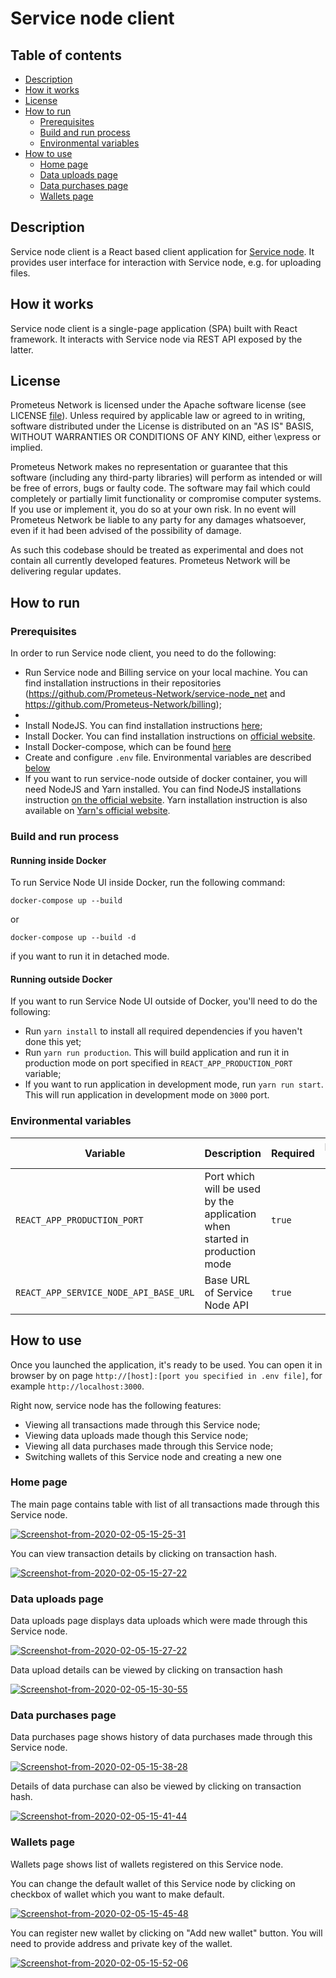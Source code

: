 # Service node client

## Table of contents
- [Description](#description)
- [How it works](#how-it-works)
- [License](#license)
- [How to run](#how-to-run)
    - [Prerequisites](#prerequisites)
    - [Build and run process](#build-and-run-process)
    - [Environmental variables](#environmental-variables)
- [How to use](#how-to-use)
    - [Home page](#home-page)
    - [Data uploads page](#data-uploads-page)
    - [Data purchases page](#data-purchases-page)
    - [Wallets page](#wallets-page)
    
## Description

Service node client is a React based client application for [Service node](https://github.com/Prometeus-Network/service-node_net). It provides user interface for interaction with Service node, e.g. for uploading files. 

## How it works

Service node client is a single-page application (SPA) built with React framework. It interacts with Service node via REST API exposed by the latter.

## License

Prometeus Network is licensed under the Apache software license (see LICENSE [file](https://github.com/Prometeus-Network/prometeus/blob/master/LICENSE)). Unless required by applicable law or agreed to in writing, software distributed under the License is distributed on an "AS IS" BASIS, WITHOUT WARRANTIES OR CONDITIONS OF ANY KIND, either \express or implied.

Prometeus Network makes no representation or guarantee that this software (including any third-party libraries) will perform as intended or will be free of errors, bugs or faulty code. The software may fail which could completely or partially limit functionality or compromise computer systems. If you use or implement it, you do so at your own risk. In no event will Prometeus Network be liable to any party for any damages whatsoever, even if it had been advised of the possibility of damage.

As such this codebase should be treated as experimental and does not contain all currently developed features. Prometeus Network will be delivering regular updates.

## How to run

### Prerequisites

In order to run Service node client, you need to do the following:

- Run Service node and Billing service on your local machine. You can find installation instructions in their repositories (https://github.com/Prometeus-Network/service-node_net and https://github.com/Prometeus-Network/billing);
- 
- Install NodeJS. You can find installation instructions [here](https://nodejs.org/en/download/);
- Install Docker. You can find installation instructions on 
[official website](https://docs.docker.com/install/).
- Install Docker-compose, which can be found 
[here](https://docs.docker.com/compose/install/)
- Create and configure `.env` file. Environmental variables are described [below](#environmental-variables)
- If you want to run service-node outside of docker container, 
you will need NodeJS and Yarn installed. 
You can find NodeJS installations 
instruction [on the official website](https://nodejs.org/en/download/).
Yarn installation instruction is also available on
[Yarn's official website](https://legacy.yarnpkg.com/en/docs/install/#debian-stable).

### Build and run process

#### Running inside Docker

To run Service Node UI inside Docker, run the following command:

```
docker-compose up --build
```

or 

```
docker-compose up --build -d
```

if you want to run it in detached mode. 

#### Running outside Docker

If you want to run Service Node UI outside of Docker, you'll need to do the following:
- Run `yarn install` to install all required dependencies if you haven't done this yet;
- Run `yarn run production`. This will build application and run it in production mode on port specified in `REACT_APP_PRODUCTION_PORT` variable;
- If you want to run application in development mode, run `yarn run start`. This will run application in development mode on `3000` port.

### Environmental variables

|               Variable                |                                 Description                                |   Required | Default value |
|---------------------------------------|----------------------------------------------------------------------------|------------|---------------|
| `REACT_APP_PRODUCTION_PORT`           | Port which will be used by the application when started in production mode | `true`     |               |
| `REACT_APP_SERVICE_NODE_API_BASE_URL` | Base URL of Service Node API                                               | `true`     |               |

## How to use

Once you launched the application, it's ready to be used. You can open it in browser by on page `http://[host]:[port you specified in .env file]`, for example `http://localhost:3000`.

Right now, service node has the following features:

- Viewing all transactions made through this Service node;
- Viewing data uploads made though this Service node;
- Viewing all data purchases made through this Service node;
- Switching wallets of this Service node and creating a new one

### Home page

The main page contains table with list of all transactions made through this Service node.

<a href="https://ibb.co/T00MWSV" target='_blank'><img src="https://i.ibb.co/B662nxX/Screenshot-from-2020-02-05-15-25-31.png" alt="Screenshot-from-2020-02-05-15-25-31" border="0"></a>

You can view transaction details by clicking on transaction hash.

<a href="https://ibb.co/VLcBvkr" target='_blank'><img src="https://i.ibb.co/FhL7BdN/Screenshot-from-2020-02-05-15-27-22.png" alt="Screenshot-from-2020-02-05-15-27-22" border="0"></a>

### Data uploads page

Data uploads page displays data uploads which were made through this Service node.

<a href="https://ibb.co/VLcBvkr" target='_blank'><img src="https://i.ibb.co/FhL7BdN/Screenshot-from-2020-02-05-15-27-22.png" alt="Screenshot-from-2020-02-05-15-27-22" border="0"></a>

Data upload details can be viewed by clicking on transaction hash

<a href="https://ibb.co/y6jZ59Z" target='_blank'><img src="https://i.ibb.co/jyXQGNQ/Screenshot-from-2020-02-05-15-30-55.png" alt="Screenshot-from-2020-02-05-15-30-55" border="0"></a>

### Data purchases page

Data purchases page shows history of data purchases made through this Service node.

<a href="https://ibb.co/8dGx5Dv" target='_blank'><img src="https://i.ibb.co/1dBXqfy/Screenshot-from-2020-02-05-15-38-28.png" alt="Screenshot-from-2020-02-05-15-38-28" border="0"></a>

Details of data purchase can also be viewed by clicking on transaction hash.

<a href="https://ibb.co/18KSdQb" target='_blank'><img src="https://i.ibb.co/bzLf2m7/Screenshot-from-2020-02-05-15-41-44.png" alt="Screenshot-from-2020-02-05-15-41-44" border="0"></a>

### Wallets page

Wallets page shows list of wallets registered on this Service node.

You can change the default wallet of this Service node by clicking on checkbox of wallet which you want to make default.

<a href="https://ibb.co/HtMrPTs" target='_blank'><img src="https://i.ibb.co/2vLjM3Q/Screenshot-from-2020-02-05-15-45-48.png" alt="Screenshot-from-2020-02-05-15-45-48" border="0"></a>

You can register new wallet by clicking on "Add new wallet" button. You will need to provide address and private key of the wallet.

<a href="https://ibb.co/QQWkzPT" target='_blank'><img src="https://i.ibb.co/W5r0qkM/Screenshot-from-2020-02-05-15-52-06.png" alt="Screenshot-from-2020-02-05-15-52-06" border="0"></a>

